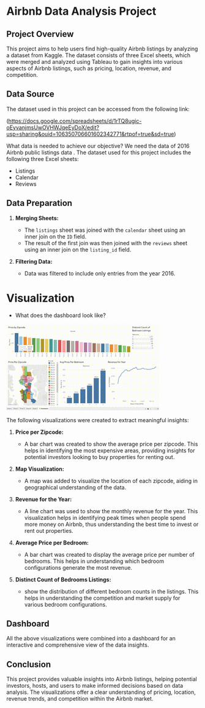 # Airbnb Data Analysis Project

## Project Overview
This project aims to help users find high-quality Airbnb listings by analyzing a dataset from Kaggle. The dataset consists of three Excel sheets, which were merged and analyzed using Tableau to gain insights into various aspects of Airbnb listings, such as pricing, location, revenue, and competition.

## Data Source
The dataset used in this project can be accessed from the following link:

(https://docs.google.com/spreadsheets/d/1rTQ8ugic-oEyvanjmsUwOVHWJqeEyDoX/edit?usp=sharing&ouid=106350706601602342771&rtpof=true&sd=true)

What data is needed to achieve our objective? We need the data of 2016 Airbnb public listings data .
The dataset used for this project includes the following three Excel sheets:
- Listings
- Calendar
- Reviews

## Data Preparation
1. **Merging Sheets:**
   - The `listings` sheet was joined with the `calendar` sheet using an inner join on the `ID` field.
   - The result of the first join was then joined with the `reviews` sheet using an inner join on the `listing_id` field.
   
2. **Filtering Data:**
   - Data was filtered to include only entries from the year 2016.

# Visualization 

- What does the dashboard look like?

![Video Explanation](Assets/Images/Video_240801193706%20(online-video-cutter.com).gif)


The following visualizations were created to extract meaningful insights:

1. **Price per Zipcode:**
   - A bar chart was created to show the average price per zipcode. This helps in identifying the most expensive areas, providing insights for potential investors looking to buy properties for renting out.

2. **Map Visualization:**
   - A map was added to visualize the location of each zipcode, aiding in geographical understanding of the data.

3. **Revenue for the Year:**
   - A line chart was used to show the monthly revenue for the year. This visualization helps in identifying peak times when people spend more money on Airbnb, thus understanding the best time to invest or rent out properties.

4. **Average Price per Bedroom:**
   - A bar chart was created to display the average price per number of bedrooms. This helps in understanding which bedroom configurations generate the most revenue.

5. **Distinct Count of Bedrooms Listings:**
   - show the distribution of different bedroom counts in the listings. This helps in understanding the competition and market supply for various bedroom configurations.

## Dashboard
All the above visualizations were combined into a dashboard for an interactive and comprehensive view of the data insights.

## Conclusion
This project provides valuable insights into Airbnb listings, helping potential investors, hosts, and users to make informed decisions based on data analysis. The visualizations offer a clear understanding of pricing, location, revenue trends, and competition within the Airbnb market.

